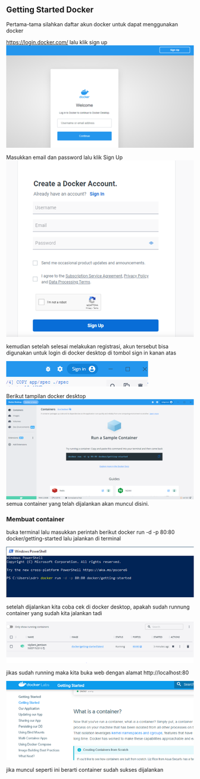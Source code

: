 ## Getting Started Docker

Pertama-tama silahkan daftar akun docker untuk dapat menggunakan docker

https://login.docker.com/
lalu klik sign up
![](images/6.PNG)

Masukkan email dan password lalu klik Sign Up
![](images/7.PNG)

kemudian setelah selesai melakukan registrasi, akun tersebut bisa digunakan untuk login di docker desktop di tombol sign in kanan atas

![](images/8.PNG)

Berikut tampilan docker desktop
![](images/9.PNG)
semua container yang telah dijalankan akan muncul disini.

### Membuat container

buka terminal lalu masukkan perintah berikut
docker run -d -p 80:80 docker/getting-started
lalu jalankan di terminal

![](images/10.PNG)

setelah dijalankan kita coba cek di docker desktop, apakah sudah runnung container yang sudah kita jalankan tadi

![](images/11.PNG)

jikas sudah running maka kita buka web dengan alamat http://localhost:80

![](images/12.PNG)

jika muncul seperti ini berarti container sudah sukses dijalankan